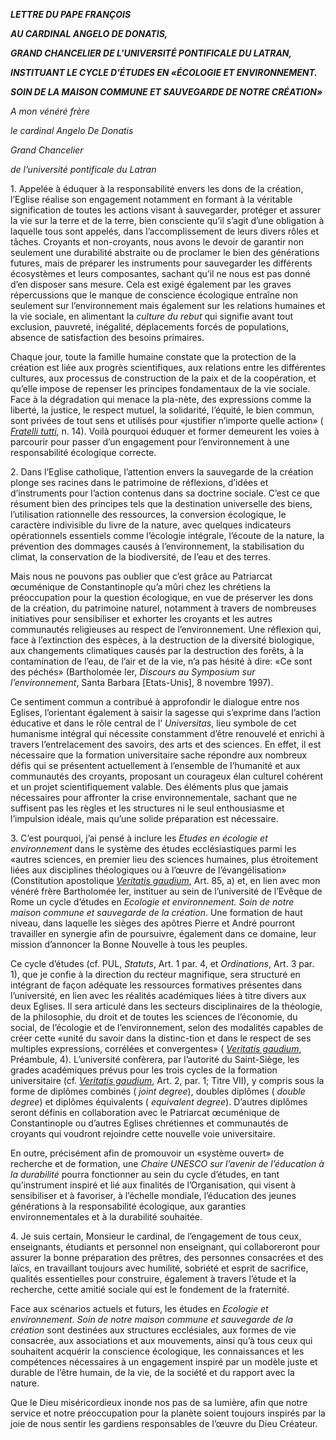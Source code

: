***LETTRE DU PAPE FRANÇOIS***

***AU CARDINAL ANGELO DE DONATIS,***

***GRAND CHANCELIER DE L'UNIVERSITÉ PONTIFICALE DU LATRAN,***

***INSTITUANT LE CYCLE D'ÉTUDES EN «ÉCOLOGIE ET ENVIRONNEMENT.***

***SOIN DE LA MAISON COMMUNE ET SAUVEGARDE DE NOTRE CRÉATION»***

*A mon vénéré frère*

*le cardinal Angelo De Donatis*

*Grand Chancelier*

*de l’université pontificale du Latran*

1\. Appelée à éduquer à la responsabilité envers les dons de la création, l’Eglise réalise son engagement notamment en formant à la véritable signification de toutes les actions visant à sauvegarder, protéger et assurer la vie sur la terre et de la terre, bien consciente qu’il s’agit d’une obligation à laquelle tous sont appelés, dans l’accomplissement de leurs divers rôles et tâches. Croyants et non-croyants, nous avons le devoir de garantir non seulement une durabilité abstraite ou de proclamer le bien des générations futures, mais de préparer les instruments pour sauvegarder les différents écosystèmes et leurs composantes, sachant qu’il ne nous est pas donné d’en disposer sans mesure. Cela est exigé également par les graves répercussions que le manque de conscience écologique entraîne non seulement sur l’environnement mais également sur les relations humaines et la vie sociale, en alimentant la *culture du rebut* qui signifie avant tout exclusion, pauvreté, inégalité, déplacements forcés de populations, absence de satisfaction des besoins primaires.

Chaque jour, toute la famille humaine constate que la protection de la création est liée aux progrès scientifiques, aux relations entre les différentes cultures, aux processus de construction de la paix et de la coopération, et qu’elle impose de repenser les principes fondamentaux de la vie sociale. Face à la dégradation qui menace la pla-nète, des expressions comme la liberté, la justice, le respect mutuel, la solidarité, l’équité, le bien commun, sont privées de tout sens et utilisés pour «justifier n’importe quelle action» ( *[Fratelli tutti](https://www.vatican.va/content/francesco/fr/encyclicals/documents/papa-francesco_20201003_enciclica-fratelli-tutti.html)*, n. 14). Voilà pourquoi éduquer et former demeurent les voies à parcourir pour passer d’un engagement pour l’environnement à une responsabilité écologique correcte.

2\. Dans l’Eglise catholique, l’attention envers la sauvegarde de la création plonge ses racines dans le patrimoine de réflexions, d’idées et d’instruments pour l’action contenus dans sa doctrine sociale. C’est ce que résument bien des principes tels que la destination universelle des biens, l’utilisation rationnelle des ressources, la conversion écologique, le caractère indivisible du livre de la nature, avec quelques indicateurs opérationnels essentiels comme l’écologie intégrale, l’écoute de la nature, la prévention des dommages causés à l’environnement, la stabilisation du climat, la conservation de la biodiversité, de l’eau et des terres.

Mais nous ne pouvons pas oublier que c’est grâce au Patriarcat œcuménique de Constantinople qu’a mûri chez les chrétiens la préoccupation pour la question écologique, en vue de préserver les dons de la création, du patrimoine naturel, notamment à travers de nombreuses initiatives pour sensibiliser et exhorter les croyants et les autres communautés religieuses au respect de l’environnement. Une réflexion qui, face à l’extinction des espèces, à la destruction de la diversité biologique, aux changements climatiques causés par la destruction des forêts, à la contamination de l’eau, de l’air et de la vie, n’a pas hésité à dire: «Ce sont des péchés» (Bartholomée Ier, *Discours au Symposium sur l’environnement*, Santa Barbara \[Etats-Unis\], 8 novembre 1997).

Ce sentiment commun a contribué à approfondir le dialogue entre nos Eglises, l’orientant également à saisir la sagesse qui s’exprime dans l’action éducative et dans le rôle central de l’ *Universitas*, lieu symbole de cet humanisme intégral qui nécessite constamment d’être renouvelé et enrichi à travers l’entrelacement des savoirs, des arts et des sciences. En effet, il est nécessaire que la formation universitaire sache répondre aux nombreux défis qui se présentent actuellement à l’ensemble de l’humanité et aux communautés des croyants, proposant un courageux élan culturel cohérent et un projet scientifiquement valable. Des éléments plus que jamais nécessaires pour affronter la crise environnementale, sachant que ne suffisent pas les règles et les structures ni le seul enthousiasme et l’impulsion idéale, mais qu’une solide préparation est nécessaire.

3\. C’est pourquoi, j’ai pensé à inclure les *Etudes en écologie et environnement* dans le système des études ecclésiastiques parmi les «autres sciences, en premier lieu des sciences humaines, plus étroitement liées aux disciplines théologiques ou à l’œuvre de l’évangélisation» (Constitution apostolique *[Veritatis gaudium](https://www.vatican.va/content/francesco/fr/apost_constitutions/documents/papa-francesco_costituzione-ap_20171208_veritatis-gaudium.html)*, Art. 85, a) et, en lien avec mon vénéré frère Bartholomée Ier, instituer au sein de l’université de l’Evêque de Rome un cycle d’études en *Ecologie et environnement. Soin de notre maison commune et sauvegarde de la création*. Une formation de haut niveau, dans laquelle les sièges des apôtres Pierre et André pourront travailler en synergie afin de poursuivre, également dans ce domaine, leur mission d’annoncer la Bonne Nouvelle à tous les peuples.

Ce cycle d’études (cf. PUL, *Statuts*, Art. 1 par. 4, et *Ordinations*, Art. 3 par. 1), que je confie à la direction du recteur magnifique, sera structuré en intégrant de façon adéquate les ressources formatives présentes dans l’université, en lien avec les réalités académiques liées à titre divers aux deux Eglises. Il sera articulé dans les secteurs disciplinaires de la théologie, de la philosophie, du droit et de toutes les sciences de l’économie, du social, de l’écologie et de l’environnement, selon des modalités capables de créer cette «unité du savoir dans la distinc-tion et dans le respect de ses multiples expressions, corrélées et convergentes» ( *[Veritatis gaudium](https://www.vatican.va/content/francesco/fr/apost_constitutions/documents/papa-francesco_costituzione-ap_20171208_veritatis-gaudium.html)*, Préambule, 4). L’université confèrera, par l’autorité du Saint-Siège, les grades académiques prévus pour les trois cycles de la formation universitaire (cf. *[Veritatis gaudium](https://www.vatican.va/content/francesco/fr/apost_constitutions/documents/papa-francesco_costituzione-ap_20171208_veritatis-gaudium.html)*, Art. 2, par. 1; Titre VII), y compris sous la forme de diplômes combinés ( *joint degree*), doubles diplômes ( *double degree*) et diplômes équivalents ( *equivalent degree*). D’autres diplômes seront définis en collaboration avec le Patriarcat œcuménique de Constantinople ou d’autres Eglises chrétiennes et communautés de croyants qui voudront rejoindre cette nouvelle voie universitaire.

En outre, précisément afin de promouvoir un «système ouvert» de recherche et de formation, une *Chaire UNESCO sur l’avenir de l’éducation à la durabilité* pourra fonctionner au sein du cycle d’études, en tant qu’instrument inspiré et lié aux finalités de l’Organisation, qui visent à sensibiliser et à favoriser, à l’échelle mondiale, l’éducation des jeunes générations à la responsabilité écologique, aux garanties environnementales et à la durabilité souhaitée.

4\. Je suis certain, Monsieur le cardinal, de l’engagement de tous ceux, enseignants, étudiants et personnel non enseignant, qui collaboreront pour assurer la bonne préparation des prêtres, des personnes consacrées et des laïcs, en travaillant toujours avec humilité, sobriété et esprit de sacrifice, qualités essentielles pour construire, également à travers l’étude et la recherche, cette amitié sociale qui est le fondement de la fraternité.

Face aux scénarios actuels et futurs, les études en *Ecologie et environnement. Soin de notre maison commune et sauvegarde de la création* sont destinées aux structures ecclésiales, aux formes de vie consacrée, aux associations et aux mouvements, ainsi qu’à tous ceux qui souhaitent acquérir la conscience écologique, les connaissances et les compétences nécessaires à un engagement inspiré par un modèle juste et durable de l’être humain, de la vie, de la société et du rapport avec la nature.

Que le Dieu miséricordieux inonde nos pas de sa lumière, afin que notre service et notre préoccupation pour la planète soient toujours inspirés par la joie de nous sentir les gardiens responsables de l’œuvre du Dieu Créateur.